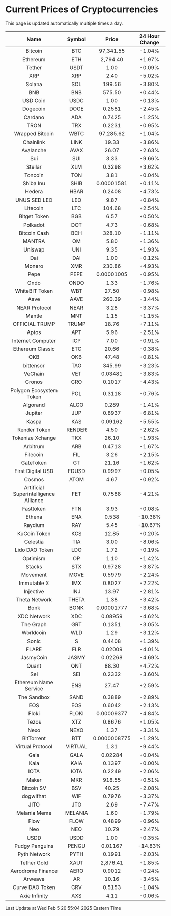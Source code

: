 # Current Prices of Cryptocurrencies
This page is updated automatically multiple times a day.

| Name | Symbol | Price | 24 Hour Change |
| :---: |:---:| :---: | :---: |
| Bitcoin | BTC | 97,341.55 | -1.04% |
| Ethereum | ETH | 2,794.40 | +1.97% |
| Tether | USDT | 1.00 | -0.09% |
| XRP | XRP | 2.40 | -5.02% |
| Solana | SOL | 199.56 | -3.80% |
| BNB | BNB | 575.50 | +0.44% |
| USD Coin | USDC | 1.00 | -0.13% |
| Dogecoin | DOGE | 0.2581 | -2.45% |
| Cardano | ADA | 0.7425 | -1.25% |
| TRON | TRX | 0.2231 | -0.95% |
| Wrapped Bitcoin | WBTC | 97,285.62 | -1.04% |
| Chainlink | LINK | 19.33 | -3.86% |
| Avalanche | AVAX | 26.07 | -2.63% |
| Sui | SUI | 3.33 | -9.66% |
| Stellar | XLM | 0.3298 | -3.62% |
| Toncoin | TON | 3.81 | -0.04% |
| Shiba Inu | SHIB | 0.00001581 | -0.11% |
| Hedera | HBAR | 0.2408 | -4.73% |
| UNUS SED LEO | LEO | 9.87 | +0.84% |
| Litecoin | LTC | 104.68 | +2.54% |
| Bitget Token | BGB | 6.57 | +0.50% |
| Polkadot | DOT | 4.73 | -0.68% |
| Bitcoin Cash | BCH | 328.10 | -1.11% |
| MANTRA | OM | 5.80 | -1.36% |
| Uniswap | UNI | 9.35 | +1.93% |
| Dai | DAI | 1.00 | -0.12% |
| Monero | XMR | 230.86 | +4.93% |
| Pepe | PEPE | 0.00001005 | -0.95% |
| Ondo | ONDO | 1.33 | -1.76% |
| WhiteBIT Token | WBT | 27.50 | -0.98% |
| Aave | AAVE | 260.39 | -3.44% |
| NEAR Protocol | NEAR | 3.28 | -3.37% |
| Mantle | MNT | 1.15 | +1.15% |
| OFFICIAL TRUMP | TRUMP | 18.76 | +7.11% |
| Aptos | APT | 5.96 | -2.51% |
| Internet Computer | ICP | 7.00 | -0.91% |
| Ethereum Classic | ETC | 20.66 | -0.38% |
| OKB | OKB | 47.48 | +0.81% |
| bittensor | TAO | 345.99 | -3.23% |
| VeChain | VET | 0.03481 | -3.83% |
| Cronos | CRO | 0.1017 | -4.43% |
| Polygon Ecosystem Token | POL | 0.3118 | -0.76% |
| Algorand | ALGO | 0.289 | -1.41% |
| Jupiter | JUP | 0.8937 | -6.81% |
| Kaspa | KAS | 0.09162 | -5.55% |
| Render Token | RENDER | 4.50 | -2.62% |
| Tokenize Xchange | TKX | 26.10 | +1.93% |
| Arbitrum | ARB | 0.4713 | -1.67% |
| Filecoin | FIL | 3.26 | -2.15% |
| GateToken | GT | 21.16 | +1.62% |
| First Digital USD | FDUSD | 0.9997 | +0.05% |
| Cosmos | ATOM | 4.67 | -0.92% |
| Artificial Superintelligence Alliance | FET | 0.7588 | -4.21% |
| Fasttoken | FTN | 3.93 | +0.08% |
| Ethena | ENA | 0.538 | -10.38% |
| Raydium | RAY | 5.45 | -10.67% |
| KuCoin Token | KCS | 12.85 | +0.20% |
| Celestia | TIA | 3.00 | -8.06% |
| Lido DAO Token | LDO | 1.72 | +0.19% |
| Optimism | OP | 1.10 | -1.42% |
| Stacks | STX | 0.9728 | -3.87% |
| Movement | MOVE | 0.5979 | -2.24% |
| Immutable X | IMX | 0.8027 | -2.22% |
| Injective | INJ | 13.97 | -2.81% |
| Theta Network | THETA | 1.38 | -3.42% |
| Bonk | BONK | 0.00001777 | -3.68% |
| XDC Network | XDC | 0.08959 | -4.62% |
| The Graph | GRT | 0.1351 | -3.05% |
| Worldcoin | WLD | 1.29 | -3.12% |
| Sonic | S | 0.4408 | +1.39% |
| FLARE | FLR | 0.02009 | -4.01% |
| JasmyCoin | JASMY | 0.02268 | -4.69% |
| Quant | QNT | 88.30 | -4.72% |
| Sei | SEI | 0.2332 | -3.60% |
| Ethereum Name Service | ENS | 27.47 | +2.59% |
| The Sandbox | SAND | 0.3889 | -2.89% |
| EOS | EOS | 0.6042 | -2.13% |
| Floki | FLOKI | 0.00009377 | -4.84% |
| Tezos | XTZ | 0.8676 | -1.05% |
| Nexo | NEXO | 1.37 | -3.31% |
| BitTorrent | BTT | 0.0000008775 | -1.29% |
| Virtual Protocol | VIRTUAL | 1.31 | -9.44% |
| Gala | GALA | 0.02284 | +0.04% |
| Kaia | KAIA | 0.1397 | -0.00% |
| IOTA | IOTA | 0.2249 | -2.06% |
| Maker | MKR | 918.55 | +0.51% |
| Bitcoin SV | BSV | 40.25 | -2.08% |
| dogwifhat | WIF | 0.7976 | -3.37% |
| JITO | JTO | 2.69 | -7.47% |
| Melania Meme | MELANIA | 1.60 | -1.79% |
| Flow | FLOW | 0.4899 | -0.96% |
| Neo | NEO | 10.79 | -2.47% |
| USDD | USDD | 1.00 | +0.35% |
| Pudgy Penguins | PENGU | 0.01167 | -14.83% |
| Pyth Network | PYTH | 0.1991 | -2.03% |
| Tether Gold | XAUT | 2,876.41 | +1.85% |
| Aerodrome Finance | AERO | 0.9012 | +0.24% |
| Arweave | AR | 10.16 | -3.45% |
| Curve DAO Token | CRV | 0.5153 | -1.04% |
| Axie Infinity | AXS | 4.11 | -0.06% |

Last Update at Wed Feb  5 20:55:04 2025 Eastern Time